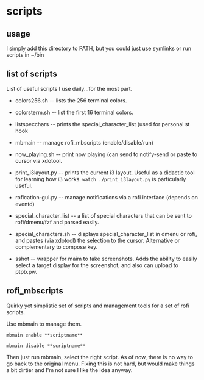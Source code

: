 # scripts

## usage

I simply add this directory to PATH, but you could just use symlinks or run
scripts in ~/bin

## list of scripts

List of useful scripts I use daily...for the most part.

* colors256.sh -- lists the 256 terminal colors.

* colorsterm.sh -- list the first 16 terminal colors.

* listspecchars -- prints the special_character_list (used for personal st hook

* mbmain -- manage rofi_mbscripts (enable/disable/run)

* now_playing.sh -- print now playing (can send to notify-send or paste to
    cursor via xdotool.

* print_i3layout.py -- prints the current i3 layout. Useful as a didactic tool
    for learning how i3 works. `watch ./print_i3layout.py` is particularly
    useful.

* rofication-gui.py -- manage notifications via a rofi interface (depends on
    eventd)

* special_character_list -- a list of special characters that can be sent to
    rofi/dmenu/fzf and parsed easily.

* special_characters.sh -- displays special_character_list in dmenu or rofi,
    and pastes (via xdotool) the selection to the cursor. Alternative or
    complementary to compose key.

* sshot -- wrapper for maim to take screenshots. Adds the ability to easily
    select a target display for the screenshot, and also can upload to ptpb.pw.


## rofi_mbscripts

Quirky yet simplistic set of scripts and management tools for a set of rofi
scripts.

Use mbmain to manage them.

```
mbmain enable **scriptname**

mbmain disable **scriptname**
```

Then just run mbmain, select the right script. As of now, there is no way to go
back to the original menu. Fixing this is not hard, but would make things a bit
dirtier and I'm not sure I like the idea anyway.
